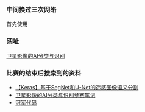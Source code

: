 ### 中间换过三次网络首先使用### 网址[卫星影像的AI分类与识别 ](https://www.datafountain.cn/competitions/270/details)### 比赛的结束后搜索到的资料* [【Keras】基于SegNet和U-Net的遥感图像语义分割](https://www.cnblogs.com/skyfsm/p/8330882.html)* [卫星影像的AI分类与识别参赛笔记](https://blog.csdn.net/qq_34759239/article/details/79209148)* [冠军代码](https://github.com/Jiangfeng-Xiong/satellite_seg)